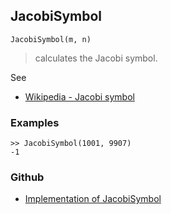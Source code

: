 ## JacobiSymbol

```
JacobiSymbol(m, n)
```

> calculates the Jacobi symbol.

See
* [Wikipedia - Jacobi symbol](https://en.wikipedia.org/wiki/Jacobi_symbol)

### Examples

```
>> JacobiSymbol(1001, 9907)
-1
```

### Github

* [Implementation of JacobiSymbol](https://github.com/axkr/symja_android_library/blob/master/symja_android_library/matheclipse-core/src/main/java/org/matheclipse/core/builtin/NumberTheory.java#L2901) 
